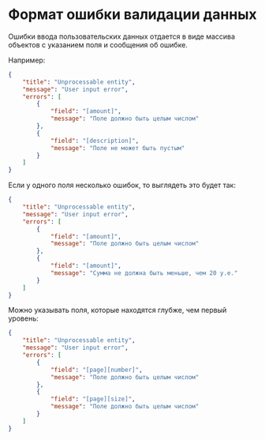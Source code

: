 # Формат ошибки валидации данных

Ошибки ввода пользовательских данных отдается в виде массива объектов
с указанием поля и сообщения об ошибке.

Например:

```json
{
    "title": "Unprocessable entity",
    "message": "User input error",
    "errors": [
        {
            "field": "[amount]",
            "message": "Поле должно быть целым числом"
        },
        {
            "field": "[description]",
            "message": "Поле не может быть пустым"
        }
    ]
}
```

Если у одного поля несколько ошибок, то выглядеть это будет так:

```json
{
    "title": "Unprocessable entity",
    "message": "User input error",
    "errors": [
        {
            "field": "[amount]",
            "message": "Поле должно быть целым числом"
        },
        {
            "field": "[amount]",
            "message": "Сумма не должна быть меньше, чем 20 у.е."
        }
    ]
}
```

Можно указывать поля, которые находятся глубже, чем первый уровень:

```json
{
    "title": "Unprocessable entity",
    "message": "User input error",
    "errors": [
        {
            "field": "[page][number]",
            "message": "Поле должно быть целым числом"
        },
        {
            "field": "[page][size]",
            "message": "Поле должно быть целым числом"
        }
    ]
}
```
